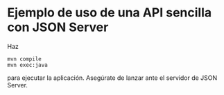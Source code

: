 
# Ejemplo de uso de una API sencilla con JSON Server

Haz

~~~
mvn compile
mvn exec:java
~~~

para ejecutar la aplicación. Asegúrate de lanzar ante el servidor de JSON Server.
